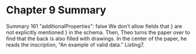 # Chapter 9 Summary

Summary 161
"additionalProperties": false
We don’t allow fields that
}
are not explicitly mentioned
}
in the schema.
Then, Theo turns the paper over to find that the back is also filled with drawings. In the
center of the paper, he reads the inscription, “An example of valid data.”
Listing7.